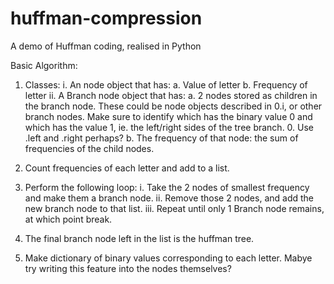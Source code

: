 # huffman-compression
A demo of Huffman coding, realised in Python

Basic Algorithm:
1. Classes:
    i. An node object that has:
        a. Value of letter
        b. Frequency of letter
    ii. A Branch node object that has:
        a. 2 nodes stored as children in the branch node. These could be node objects described in 0.i, or other branch nodes.
        Make sure to identify which has the binary value 0 and which has the value 1, ie. the left/right sides of the tree branch.
            0. Use .left and .right perhaps? 
        b. The frequency of that node: the sum of frequencies of the child nodes. 
    
2. Count frequencies of each letter and add to a list. 
3. Perform the following loop:
    i. Take the 2 nodes of smallest frequency and make them a branch node.
    ii. Remove those 2 nodes, and add the new branch node to that list.
    iii. Repeat until only 1 Branch node remains, at which point break. 
4. The final branch node left in the list is the huffman tree. 

5. Make dictionary of binary values corresponding to each letter. 
    Mabye try writing this feature into the nodes themselves? 
